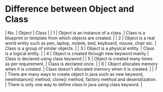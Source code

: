# Difference between Object and Class

| No. |	Object |	Class |
| 1 |	Object is an instance of a class. |	Class is a blueprint or template from which objects are created. |
| 2 |	Object is a real world entity such as pen, laptop, mobile, bed, keyboard, mouse, chair etc. |	Class is a group of similar objects. |
| 3 |	Object is a physical entity. |	Class is a logical entity. |
| 4 |	Object is created through new keyword mainly |	Class is declared using class keyword |
| 5 |	Object is created many times as per requirement. |	Class is declared once. |
| 6 |	Object allocates memory when it is created. |	Class doesn't allocated memory when it is created. |
| 7 |	There are many ways to create object in java such as new keyword, newInstance() method, clone() method, factory method and deserialization. |	There is only one way to define class in java using class keyword. |
